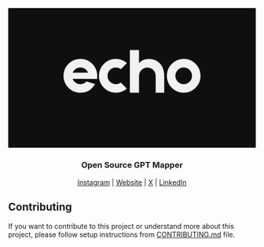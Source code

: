 <div align="center">

<picture>
  <img alt="logo" src="https://github.com/biiswajit/assets/blob/b7359b88081feda1005832f80a168eb8fc9c91a3/echo_banner_v0.png?raw=true">
</picture>

<h3>Open Source GPT Mapper</h3>

[Instagram](https://instagram.com/biswajitmalakarmeta) | [Website](https://linktr.ee/biiswajit) | [X](https://x.com/biswajittwt) | [LinkedIn](https://www.linkedin.com/in/biswajitin/)

</div>

## Contributing

If you want to contribute to this project or understand more about this project, please follow setup instructions from [CONTRIBUTING.md](./CONTRIBUTING.md) file.

